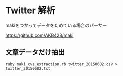 # Twitter 解析

makiをつかってデータをためている場合のパーサー

https://github.com/AKB428/maki

## 文章データだけ抽出
``ruby maki_cvs_extraction.rb twitter_20150602.csv > twitter_20150602.txt``



